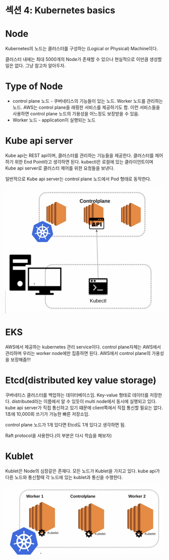 # 섹션 4: Kubernetes basics

# Node

Kubernetes의 노드는 클러스터를 구성하는 (Logical or Physical) Machine이다.

클러스터 내에는 최대 5000개의 Node가 존재할 수 있으나 현실적으로 이만큼 생성할 일은 없다. 그냥 참고차 알아두자.

# Type of Node

- control plane 노드 - 쿠버네티스의 기능들이 있는 노드. Worker 노드를 관리하는 노드. AWS는 control plane을 래핑한 서비스를 제공하기도 함. 이런 서비스들을 사용하면 control plane 노드의 가용성을 어느정도 보장받을 수 있음.
- Worker 노드 - application이 실행되는 노드

# Kube api server

Kube api는 REST api이며, 클러스터를 관리하는 기능들을 제공한다. 클러스터를 제어하기 위한 End Point라고 생각하면 된다. kubectl은 로컬에 있는 클라이언트이며 Kube api server로 클러스터 제어를 위한 요청들을 보낸다.

일반적으로 Kube api server는 control plane 노드에서 Pod 형태로 동작한다.

![Image.png](%EC%84%B9%EC%85%98%204:%20Kubernetes%20basics.assets/Image.png)

# EKS

AWS에서 제공하는 kubernetes 관리 service이다. control plane자체는 AWS에서 관리하며 우리는 worker node에만 집중하면 된다. AWS에서 control plane의 가용성을 보장해줌!!!

# Etcd(distributed key value storage)

쿠버네티스 클러스터를 백업하는 데이터베이스임. Key-value 형태로 데이터를 저장한다. distributed라는 이름에서 알 수 있듯이 multi node에서 동시에 실행되고 있다. kube api server가 직접 통신하고 있기 떄문에 client쪽에서 직접 통신할 필요는 없다. 1초에 10,000회 쓰기가 가능한 빠른 저장소임.

control plane 노드가 1개 있다면 Etcd도 1개 있다고 생각하면 됨.

Raft protocol을 사용한다.(이 부분은 다시 학습을 해보자)

# Kublet

Kublet은 Node의 심장같은 존재다. 모든 노드가 Kublet을 가지고 있다. kube api가 다른 노드와 통신할때 각 노드에 있는 kublet과 통신을 수행한다.

![Image.png](%EC%84%B9%EC%85%98%204:%20Kubernetes%20basics.assets/Image%20(2).png)

